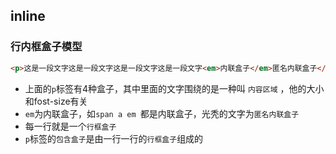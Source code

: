 ## inline

### 行内框盒子模型

```html
<p>这是一段文字这是一段文字这是一段文字这是一段文字<em>内联盒子</em>匿名内联盒子</p>
```

- 上面的`p`标签有4种盒子，其中里面的文字围绕的是一种叫 `内容区域` ，他的大小和fost-size有关
- `em`为内联盒子，如`span a em `都是内联盒子，光秃的文字为`匿名内联盒子`
- 每一行就是一个`行框盒子`
- `p`标签的`包含盒子`是由一行一行的`行框盒子`组成的

